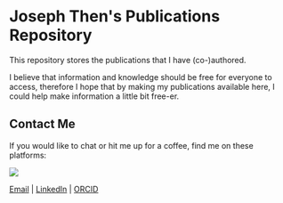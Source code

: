 # Joseph Then's Publications Repository
This repository stores the publications that I have (co-)authored.

I believe that information and knowledge should be free for everyone to access, therefore I hope that by making my publications available here, I could help make information a little bit free-er.


## Contact Me
If you would like to chat or hit me up for a coffee, find me on these platforms:

<a ref="https://www.linkedin.com/in/josephthenara"><img src="https://img.shields.io/badge/LinkedIn-0077B5?style=for-the-badge&logo=linkedin&logoColor=white"></a>

[Email](josephthenara@outlook.com) | [LinkedIn](https://www.linkedin.com/in/josephthenara) | [ORCID](https://orcid.org/0000-0002-7584-0245)
